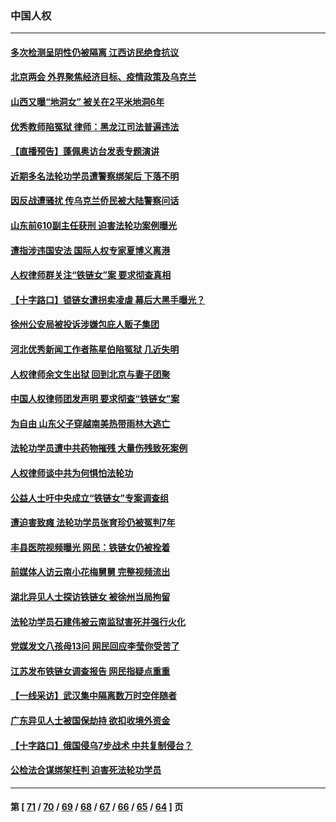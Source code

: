 ### 中国人权
---
#### [多次检测呈阴性仍被隔离 江西访民绝食抗议](../../pages/ncid278/n13623852.md) 
#### [北京两会 外界聚焦经济目标、疫情政策及乌克兰](../../pages/ncid278/n13622785.md) 
#### [山西又曝“地洞女” 被关在2平米地洞6年](../../pages/ncid278/n13621565.md) 
#### [优秀教师陷冤狱 律师：黑龙江司法普遍违法](../../pages/ncid278/n13619136.md) 
#### [【直播预告】蓬佩奥访台发表专题演讲](../../pages/ncid278/n13619885.md) 
#### [近期多名法轮功学员遭警察绑架后 下落不明](../../pages/ncid278/n13616482.md) 
#### [因反战遭骚扰 传乌克兰侨民被大陆警察问话](../../pages/ncid278/n13616424.md) 
#### [山东前610副主任获刑 迫害法轮功案例曝光](../../pages/ncid278/n13613775.md) 
#### [遭指涉违国安法 国际人权专家夏博义离港](../../pages/ncid278/n13615245.md) 
#### [人权律师群关注“铁链女”案 要求彻查真相](../../pages/ncid278/n13613579.md) 
#### [【十字路口】锁链女遭拐卖凌虐 幕后大黑手曝光？](../../pages/ncid278/n13613897.md) 
#### [徐州公安局被投诉涉嫌包庇人贩子集团](../../pages/ncid278/n13614227.md) 
#### [河北优秀新闻工作者陈星伯陷冤狱 几近失明](../../pages/ncid278/n13611204.md) 
#### [人权律师余文生出狱 回到北京与妻子团聚](../../pages/ncid278/n13613282.md) 
#### [中国人权律师团发声明 要求彻查“铁链女”案](../../pages/ncid278/n13611084.md) 
#### [为自由 山东父子穿越南美热带雨林大逃亡](../../pages/ncid278/n13609791.md) 
#### [法轮功学员遭中共药物摧残 大量伤残致死案例](../../pages/ncid278/n13604789.md) 
#### [人权律师谈中共为何惧怕法轮功](../../pages/ncid278/n13601990.md) 
#### [公益人士吁中央成立“铁链女”专案调查组](../../pages/ncid278/n13607069.md) 
#### [遭迫害致瘫 法轮功学员张育珍仍被冤判7年](../../pages/ncid278/n13565875.md) 
#### [丰县医院视频曝光  网民：铁链女仍被拴着](../../pages/ncid278/n13604285.md) 
#### [前媒体人访云南小花梅舅舅 完整视频流出](../../pages/ncid278/n13600832.md) 
#### [湖北异见人士探访铁链女 被徐州当局拘留](../../pages/ncid278/n13602481.md) 
#### [法轮功学员石建伟被云南监狱害死并强行火化](../../pages/ncid278/n13599603.md) 
#### [党媒发文八孩母13问 网民回应李莹你受苦了](../../pages/ncid278/n13601792.md) 
#### [江苏发布铁链女调查报告 网民指疑点重重](../../pages/ncid278/n13601220.md) 
#### [【一线采访】武汉集中隔离数万时空伴随者](../../pages/ncid278/n13600468.md) 
#### [广东异见人士被国保劫持 欲扣收境外资金](../../pages/ncid278/n13599594.md) 
#### [【十字路口】俄国侵乌7步战术 中共复制侵台？](../../pages/ncid278/n13599558.md) 
#### [公检法合谋绑架枉判 迫害死法轮功学员](../../pages/ncid278/n13596338.md) 

---
#### 第 [ [71](./71.md) / [70](./70.md) / [69](./69.md) / [68](./68.md) / [67](./67.md) / [66](./66.md) / [65](./65.md) / [64](./64.md) ] 页
